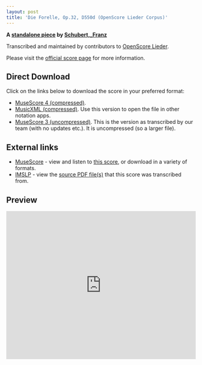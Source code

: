 ```yaml
---
layout: post
title: 'Die Forelle, Op.32, D550d (OpenScore Lieder Corpus)'
---
```


__A [standalone piece](https://fourscoreandmore.org/openscore/lieder/Schubert%2C_Franz/_/) by [Schubert,_Franz](https://fourscoreandmore.org/openscore/lieder/Schubert%2C_Franz)__

Transcribed and maintained by contributors to [OpenScore Lieder].

Please visit the [official score page] for more information.

[official score page]: https://musescore.com/openscore-lieder-corpus/scores/6900961
[OpenScore Lieder]: https://musescore.com/openscore-lieder-corpus

## Direct Download

Click on the links below to download the score in your preferred format:
- [MuseScore 4 (compressed)](https://fourscoreandmore.org/openscore/lieder/Schubert%2C_Franz/_/Die_Forelle%2C_Op.32%2C_D550d.mscz).
- [MusicXML (compressed)](https://fourscoreandmore.org/openscore/lieder/Schubert%2C_Franz/_/Die_Forelle%2C_Op.32%2C_D550d.mxl). Use this version to open the file in other notation apps.
- [MuseScore 3 (uncompressed)](https://raw.githubusercontent.com/OpenScore/Lieder/refs/heads/main/scores/Schubert%2C_Franz/_/Die_Forelle%2C_Op.32%2C_D550d/lc6900961.mscx). This is the version as transcribed by our team (with no updates etc.). It is uncompressed (so a larger file).

## External links

- [MuseScore] - view and listen to [this score][MuseScore], or download in a variety of formats.
- [IMSLP] - view the [source PDF file(s)][IMSLP] that this score was transcribed from.

[MuseScore]: https://musescore.com/score/6900961
[IMSLP]: https://imslp.org/wiki/Special:ReverseLookup/10602

## Preview

<iframe width="100%" height="394" src="https://musescore.com/openscore-lieder-corpus/scores/6900961/embed" frameborder="0" allowfullscreen allow="autoplay; fullscreen"></iframe>
